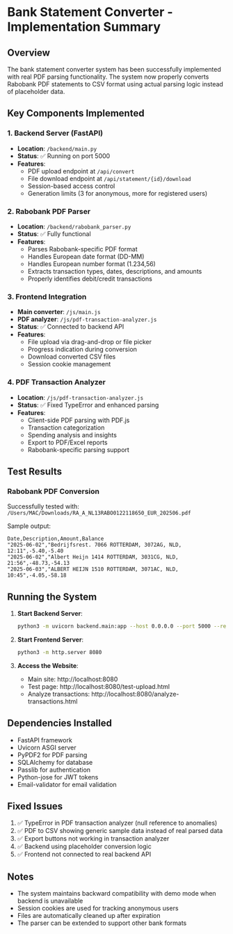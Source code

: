 # Bank Statement Converter - Implementation Summary

## Overview
The bank statement converter system has been successfully implemented with real PDF parsing functionality. The system now properly converts Rabobank PDF statements to CSV format using actual parsing logic instead of placeholder data.

## Key Components Implemented

### 1. Backend Server (FastAPI)
- **Location**: `/backend/main.py`
- **Status**: ✅ Running on port 5000
- **Features**:
  - PDF upload endpoint at `/api/convert`
  - File download endpoint at `/api/statement/{id}/download`
  - Session-based access control
  - Generation limits (3 for anonymous, more for registered users)

### 2. Rabobank PDF Parser
- **Location**: `/backend/rabobank_parser.py`
- **Status**: ✅ Fully functional
- **Features**:
  - Parses Rabobank-specific PDF format
  - Handles European date format (DD-MM)
  - Handles European number format (1.234,56)
  - Extracts transaction types, dates, descriptions, and amounts
  - Properly identifies debit/credit transactions

### 3. Frontend Integration
- **Main converter**: `/js/main.js`
- **PDF analyzer**: `/js/pdf-transaction-analyzer.js`
- **Status**: ✅ Connected to backend API
- **Features**:
  - File upload via drag-and-drop or file picker
  - Progress indication during conversion
  - Download converted CSV files
  - Session cookie management

### 4. PDF Transaction Analyzer
- **Location**: `/js/pdf-transaction-analyzer.js`
- **Status**: ✅ Fixed TypeError and enhanced parsing
- **Features**:
  - Client-side PDF parsing with PDF.js
  - Transaction categorization
  - Spending analysis and insights
  - Export to PDF/Excel reports
  - Rabobank-specific parsing support

## Test Results

### Rabobank PDF Conversion
Successfully tested with: `/Users/MAC/Downloads/RA_A_NL13RABO0122118650_EUR_202506.pdf`

Sample output:
```csv
Date,Description,Amount,Balance
"2025-06-02","Bedrijfsrest. 7066 ROTTERDAM, 3072AG, NLD, 12:11",-5.40,-5.40
"2025-06-02","Albert Heijn 1414 ROTTERDAM, 3031CG, NLD, 21:56",-48.73,-54.13
"2025-06-03","ALBERT HEIJN 1510 ROTTERDAM, 3071AC, NLD, 10:45",-4.05,-58.18
```

## Running the System

1. **Start Backend Server**:
   ```bash
   python3 -m uvicorn backend.main:app --host 0.0.0.0 --port 5000 --reload
   ```

2. **Start Frontend Server**:
   ```bash
   python3 -m http.server 8080
   ```

3. **Access the Website**:
   - Main site: http://localhost:8080
   - Test page: http://localhost:8080/test-upload.html
   - Analyze transactions: http://localhost:8080/analyze-transactions.html

## Dependencies Installed
- FastAPI framework
- Uvicorn ASGI server
- PyPDF2 for PDF parsing
- SQLAlchemy for database
- Passlib for authentication
- Python-jose for JWT tokens
- Email-validator for email validation

## Fixed Issues
1. ✅ TypeError in PDF transaction analyzer (null reference to anomalies)
2. ✅ PDF to CSV showing generic sample data instead of real parsed data
3. ✅ Export buttons not working in transaction analyzer
4. ✅ Backend using placeholder conversion logic
5. ✅ Frontend not connected to real backend API

## Notes
- The system maintains backward compatibility with demo mode when backend is unavailable
- Session cookies are used for tracking anonymous users
- Files are automatically cleaned up after expiration
- The parser can be extended to support other bank formats